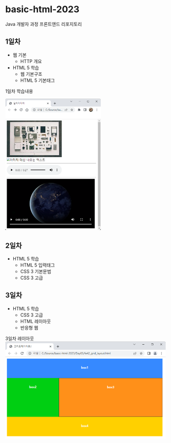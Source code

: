 # basic-html-2023
Java 개발자 과정 프론트앤드 리포지토리

## 1일차
- 웹 기본
    - HTTP 개요
- HTML 5 학습
    - 웹 기본구조
    - HTML 5 기본태그

1일차 학습내용
<!--![멀티미디어](https://raw.githubusercontent.com/NawhesJoo/basic-html-2023/main/Image/Day01.png) 이렇게 하면 사이즈 조절 불가-->
<img src="https://raw.githubusercontent.com/NawhesJoo/basic-html-2023/main/Image/Day01.png" width="300">

## 2일차
- HTML 5 학습
    - HTML 5 입력태그
    - CSS 3 기본문법
    - CSS 3 고급

## 3일차
- HTML 5 학습
    - CSS 3 고급
    - HTML 레이아웃
    - 반응형 웹

3일차 레이아웃
<img src="https://raw.githubusercontent.com/NawhesJoo/basic-html-2023/main/Image/layout.png">